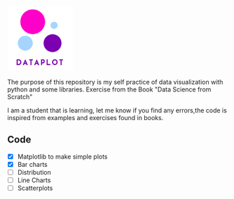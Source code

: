<img src="img/logo.png" alt="logo" width="150" heigth=150/>

The purpose of this repository is my self practice of data visualization with python and some libraries. Exercise from the Book "Data Science from Scratch"

I am a student that is learning, let me know if you find any errors,the code is inspired from examples and exercises found in books.

## Code

- [x] Matplotlib to make simple plots
- [x] Bar charts
- [ ] Distribution
- [ ] Line Charts
- [ ] Scatterplots
